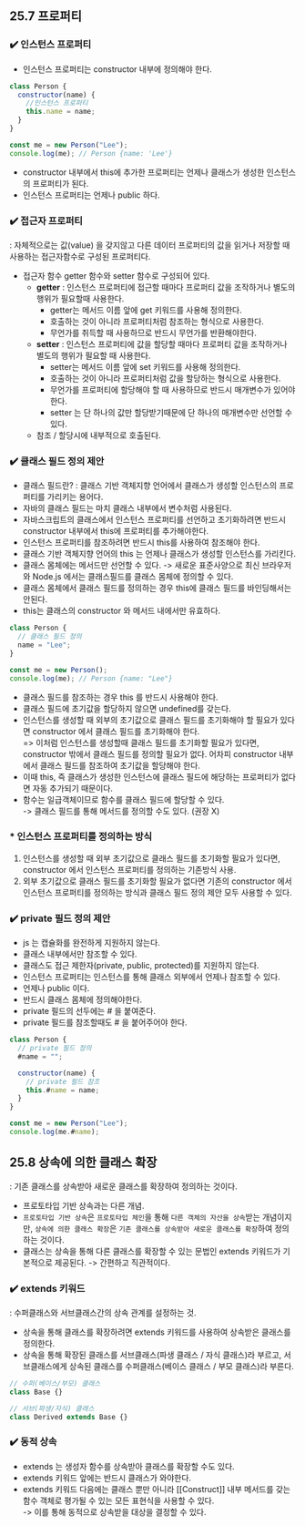 ## 25.7 프로퍼티

### ✔️ 인스턴스 프로퍼티

- 인스턴스 프로퍼티는 constructor 내부에 정의해야 한다.

```jsx
class Person {
  constructor(name) {
    //인스턴스 프로퍼티
    this.name = name;
  }
}

const me = new Person("Lee");
console.log(me); // Person {name: 'Lee'}
```

- constructor 내부에서 this에 추가한 프로퍼티는 언제나 클래스가 생성한 인스턴스의 프로퍼티가 된다.
- 인스턴스 프로퍼티는 언제나 public 하다.

### ✔️ 접근자 프로퍼티

: 자체적으로는 값(value) 을 갖지않고 다른 데이터 프로퍼티의 값을 읽거나 저장할 때 사용하는 접근자함수로 구성된 프로퍼티다.

- 접근자 함수 getter 함수와 setter 함수로 구성되어 있다.
  - **getter** : 인스턴스 프로퍼티에 접근할 때마다 프로퍼티 값을 조작하거나 별도의 행위가 필요할때 사용한다.
    - getter는 메서드 이름 앞에 get 키워드를 사용해 정의한다.
    - 호출하는 것이 아니라 프로퍼티처럼 참조하는 형식으로 사용한다.
    - 무언가를 취득할 때 사용하므로 반드시 무언가를 반환해야한다.
  - **setter** : 인스턴스 프로퍼티에 값을 할당할 때마다 프로퍼티 값을 조작하거나 별도의 행위가 필요할 때 사용한다.
    - setter는 메서드 이름 앞에 set 키워드를 사용해 정의한다.
    - 호출하는 것이 아니라 프로퍼티처럼 값을 할당하는 형식으로 사용한다.
    - 무언가를 프로퍼티에 할당해야 할 때 사용하므로 반드시 매개변수가 있어야한다.
    - setter 는 단 하나의 값만 할당받기때문에 단 하나의 매개변수만 선언할 수 있다.
  - 참조 / 할당시에 내부적으로 호출된다.

### ✔️ 클래스 필드 정의 제안

- 클래스 필드란?
  : 클래스 기반 객체지향 언어에서 클래스가 생성할 인스턴스의 프로퍼티를 가리키는 용어다.
- 자바의 클래스 필드는 마치 클래스 내부에서 변수처럼 사용된다.
- 자바스크립트의 클래스에서 인스턴스 프로퍼티를 선언하고 초기화하려면 반드시 constructor 내부에서 this에 프로퍼티를 추가해야한다.
- 인스턴스 프로퍼티를 참조하려면 반드시 this를 사용하여 참조해야 한다.
- 클래스 기반 객체지향 언어의 this 는 언제나 클래스가 생성할 인스턴스를 가리킨다.
- 클래스 몸체에는 메서드만 선언할 수 있다. -> 새로운 표준사양으로 최신 브라우저와 Node.js 에서는 클래스필드를 클래스 몸체에 정의할 수 있다.
- 클래스 몸체에서 클래스 필드를 정의하는 경우 this에 클래스 필드를 바인딩해서는 안된다.
- this는 클래스의 constructor 와 메서드 내에서만 유효하다.

```jsx
class Person {
  // 클래스 필드 정의
  name = "Lee";
}

const me = new Person();
console.log(me); // Person {name: "Lee"}
```

- 클래스 필드를 참조하는 경우 this 를 반드시 사용해야 한다.
- 클래스 필드에 초기값을 할당하지 않으면 undefined를 갖는다.
- 인스턴스를 생성할 때 외부의 초기값으로 클래스 필드를 초기화해야 할 필요가 있다면 constructor 에서 클래스 필드를 초기화해야 한다.<br>
  => 이처럼 인스턴스를 생성할때 클래스 필드를 초기화할 필요가 있다면, constructor 밖에서 클래스 필드를 정의할 필요가 없다. 어차피 constructor 내부에서 클래스 필드를 참조하여 초기값을 할당해야 한다.
- 이때 this, 즉 클래스가 생성한 인스턴스에 클래스 필드에 해당하는 프로퍼티가 없다면 자동 추가되기 때문이다.
- 함수는 일급객체이므로 함수를 클래스 필드에 할당할 수 있다.<br>
  -> 클래스 필드를 통해 메서드를 정의할 수도 있다. (권장 X)

### \* 인스턴스 프로퍼티를 정의하는 방식

1. 인스턴스를 생성할 때 외부 초기값으로 클래스 필드를 초기화할 필요가 있다면, constructor 에서 인스턴스 프로퍼티를 정의하는 기존방식 사용.
2. 외부 초기값으로 클래스 필드를 초기화할 필요가 없다면 기존의 constructor 에서 인스턴스 프로퍼티를 정의하는 방식과 클래스 필드 정의 제안 모두 사용할 수 있다.

### ✔️ private 필드 정의 제안

- js 는 캡슐화를 완전하게 지원하지 않는다.
- 클래스 내부에서만 참조할 수 있다.
- 클래스도 접근 제한자(private, public, protected)를 지원하지 않는다.
- 인스턴스 프로퍼티는 인스턴스를 통해 클래스 외부에서 언제나 참조할 수 있다.
- 언제나 public 이다.
- 반드시 클래스 몸체에 정의해야한다.
- private 필드의 선두에는 # 을 붙여준다.
- private 필드를 참조할때도 # 을 붙어주어야 한다.

```jsx
class Person {
  // private 필드 정의
  #name = "";

  constructor(name) {
    // private 필드 참조
    this.#name = name;
  }
}

const me = new Person("Lee");
console.log(me.#name);
```

## 25.8 상속에 의한 클래스 확장

: 기존 클래스를 상속받아 새로운 클래스를 확장하여 정의하는 것이다.

- 프로토타입 기반 상속과는 다른 개념.
- `프로토타입 기반 상속`은 `프로토타입 체인`을 통해 `다른 객체의 자산을 상속`받는 개념이지만, `상속에 의한 클래스 확장`은 `기존 클래스를 상속받아 새로운 클래스를 확장`하여 정의하는 것이다.
- 클래스는 상속을 통해 다른 클래스를 확장할 수 있는 문법인 extends 키워드가 기본적으로 제공된다. -> 간편하고 직관적이다.

### ✔️ extends 키워드

: 수퍼클래스와 서브클래스간의 상속 관계를 설정하는 것.

- 상속을 통해 클래스를 확장하려면 extends 키워드를 사용하여 상속받은 클래스를 정의한다.
- 상속을 통해 확장된 클래스를 서브클래스(파생 클래스 / 자식 클래스)라 부르고, 서브클래스에게 상속된 클래스를 수퍼클래스(베이스 클래스 / 부모 클래스)라 부른다.

```jsx
// 수퍼(베이스/부모) 클래스
class Base {}

// 서브(파생/자식) 클래스
class Derived extends Base {}
```

### ✔️ 동적 상속

- extends 는 생성자 함수를 상속받아 클래스를 확장할 수도 있다.
- extends 키워드 앞에는 반드시 클래스가 와야한다.
- extends 키워드 다음에는 클래스 뿐만 아니라 [[Construct]] 내부 메서드를 갖는 함수 객체로 평가될 수 있는 모든 표현식을 사용할 수 있다.<br>
  -> 이를 통해 동적으로 상속받을 대상을 결정할 수 있다.
